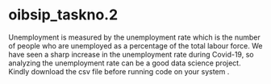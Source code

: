 # oibsip_taskno.2
Unemployment is measured by the unemployment rate which is the number of people who are unemployed as a percentage of the total labour force. We have seen a sharp increase in the unemployment rate during Covid-19, so analyzing the unemployment rate can be a good data science project.
Kindly download the csv file before running code on your system .
